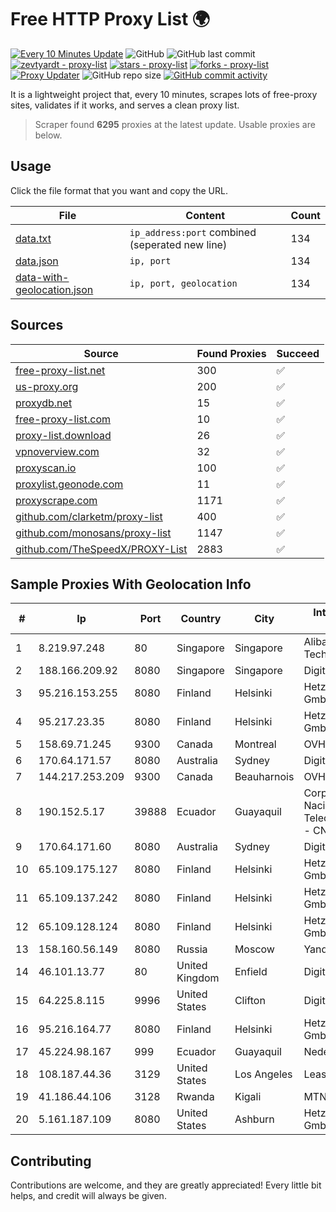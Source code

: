 
# Free HTTP Proxy List 🌍

[![Every 10 Minutes Update](https://github.com/mertguvencli/http-proxy-list/actions/workflows/main.yml/badge.svg?branch=main)](https://github.com/mertguvencli/http-proxy-list/actions/workflows/main.yml)
![GitHub](https://img.shields.io/github/license/mertguvencli/http-proxy-list)
![GitHub last commit](https://img.shields.io/github/last-commit/mertguvencli/http-proxy-list)
[![zevtyardt - proxy-list](https://img.shields.io/static/v1?label=zevtyardt&message=proxy-list&color=blue&logo=github)](https://github.com/zevtyardt/proxy-list "Go to GitHub repo")
[![stars - proxy-list](https://img.shields.io/github/stars/zevtyardt/proxy-list?style=social)](https://github.com/zevtyardt/proxy-list)
[![forks - proxy-list](https://img.shields.io/github/forks/zevtyardt/proxy-list?style=social)](https://github.com/zevtyardt/proxy-list)
[![Proxy Updater](https://github.com/zevtyardt/proxy-list/workflows/Proxy%20Updater/badge.svg)](https://github.com/zevtyardt/proxy-list/actions?query=workflow:"Proxy+Updater")
![GitHub repo size](https://img.shields.io/github/repo-size/zevtyardt/proxy-list)
[![GitHub commit activity](https://img.shields.io/github/commit-activity/m/zevtyardt/proxy-list?logo=commits)](https://github.com/zevtyardt/proxy-list/commits/main)

It is a lightweight project that, every 10 minutes, scrapes lots of free-proxy sites, validates if it works, and serves a clean proxy list.

> Scraper found **6295** proxies at the latest update. Usable proxies are below.

## Usage

Click the file format that you want and copy the URL.

|File|Content|Count|
|----|-------|-----|
|[data.txt](https://raw.githubusercontent.com/mertguvencli/http-proxy-list/main/proxy-list/data.txt)|`ip_address:port` combined (seperated new line)|134|
|[data.json](https://raw.githubusercontent.com/mertguvencli/http-proxy-list/main/proxy-list/data.json)|`ip, port`|134|
|[data-with-geolocation.json](https://raw.githubusercontent.com/mertguvencli/http-proxy-list/main/proxy-list/data-with-geolocation.json)|`ip, port, geolocation`|134|

## Sources

|Source|Found Proxies|Succeed|
|------|-------------|-------|
|[free-proxy-list.net](https://free-proxy-list.net)|300|✅|
|[us-proxy.org](https://www.us-proxy.org)|200|✅|
|[proxydb.net](http://proxydb.net)|15|✅|
|[free-proxy-list.com](https://free-proxy-list.com/?page=&port=&type%5B%5D=http&type%5B%5D=https&up_time=0&search=Search)|10|✅|
|[proxy-list.download](https://www.proxy-list.download/HTTP)|26|✅|
|[vpnoverview.com](https://vpnoverview.com/privacy/anonymous-browsing/free-proxy-servers)|32|✅|
|[proxyscan.io](https://www.proxyscan.io)|100|✅|
|[proxylist.geonode.com](https://proxylist.geonode.com/api/proxy-list?limit=300&page=1&sort_by=lastChecked&sort_type=desc&protocols=http,https)|11|✅|
|[proxyscrape.com](https://api.proxyscrape.com/v2/?request=displayproxies&protocol=http&timeout=10000&country=all&ssl=all&anonymity=all)|1171|✅|
|[github.com/clarketm/proxy-list](https://raw.githubusercontent.com/clarketm/proxy-list/master/proxy-list-raw.txt)|400|✅|
|[github.com/monosans/proxy-list](https://raw.githubusercontent.com/monosans/proxy-list/main/proxies/http.txt)|1147|✅|
|[github.com/TheSpeedX/PROXY-List](https://raw.githubusercontent.com/TheSpeedX/PROXY-List/master/http.txt)|2883|✅|


## Sample Proxies With Geolocation Info

|#|Ip|Port|Country|City|Internet Service Provider|
|-|--|----|-------|----|-------------------------|
|1|8.219.97.248|80|Singapore|Singapore|Alibaba (US) Technology Co., Ltd.|
|2|188.166.209.92|8080|Singapore|Singapore|DigitalOcean, LLC|
|3|95.216.153.255|8080|Finland|Helsinki|Hetzner Online GmbH|
|4|95.217.23.35|8080|Finland|Helsinki|Hetzner Online GmbH|
|5|158.69.71.245|9300|Canada|Montreal|OVH SAS|
|6|170.64.171.57|8080|Australia|Sydney|DigitalOcean, LLC|
|7|144.217.253.209|9300|Canada|Beauharnois|OVH SAS|
|8|190.152.5.17|39888|Ecuador|Guayaquil|Corporacion Nacional De Telecomunicaciones - CNT EP|
|9|170.64.171.60|8080|Australia|Sydney|DigitalOcean, LLC|
|10|65.109.175.127|8080|Finland|Helsinki|Hetzner Online GmbH|
|11|65.109.137.242|8080|Finland|Helsinki|Hetzner Online GmbH|
|12|65.109.128.124|8080|Finland|Helsinki|Hetzner Online GmbH|
|13|158.160.56.149|8080|Russia|Moscow|Yandex.Cloud LLC|
|14|46.101.13.77|80|United Kingdom|Enfield|DigitalOcean, LLC|
|15|64.225.8.115|9996|United States|Clifton|DigitalOcean, LLC|
|16|95.216.164.77|8080|Finland|Helsinki|Hetzner Online GmbH|
|17|45.224.98.167|999|Ecuador|Guayaquil|Nedetel S.A.|
|18|108.187.44.36|3129|United States|Los Angeles|Leaseweb USA, Inc.|
|19|41.186.44.106|3128|Rwanda|Kigali|MTN Rwandacell|
|20|5.161.187.109|8080|United States|Ashburn|Hetzner Online GmbH|



## Contributing

Contributions are welcome, and they are greatly appreciated! Every
little bit helps, and credit will always be given.

